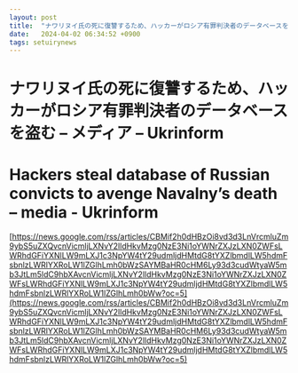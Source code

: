 ```yaml
---
layout: post
title:  "ナワリヌイ氏の死に復讐するため、ハッカーがロシア有罪判決者のデータベースを盗む – メディア – Ukrinform"
date:   2024-04-02 06:34:52 +0900
tags: setuirynews 
---
```


# ナワリヌイ氏の死に復讐するため、ハッカーがロシア有罪判決者のデータベースを盗む – メディア – Ukrinform



# Hackers steal database of Russian convicts to avenge Navalny’s death – media - Ukrinform

[https://news.google.com/rss/articles/CBMif2h0dHBzOi8vd3d3LnVrcmluZm9ybS5uZXQvcnVicmljLXNvY2lldHkvMzg0NzE3Ni1oYWNrZXJzLXN0ZWFsLWRhdGFiYXNlLW9mLXJ1c3NpYW4tY29udmljdHMtdG8tYXZlbmdlLW5hdmFsbnlzLWRlYXRoLW1lZGlhLmh0bWzSAYMBaHR0cHM6Ly93d3cudWtyaW5mb3JtLm5ldC9hbXAvcnVicmljLXNvY2lldHkvMzg0NzE3Ni1oYWNrZXJzLXN0ZWFsLWRhdGFiYXNlLW9mLXJ1c3NpYW4tY29udmljdHMtdG8tYXZlbmdlLW5hdmFsbnlzLWRlYXRoLW1lZGlhLmh0bWw?oc=5](https://news.google.com/rss/articles/CBMif2h0dHBzOi8vd3d3LnVrcmluZm9ybS5uZXQvcnVicmljLXNvY2lldHkvMzg0NzE3Ni1oYWNrZXJzLXN0ZWFsLWRhdGFiYXNlLW9mLXJ1c3NpYW4tY29udmljdHMtdG8tYXZlbmdlLW5hdmFsbnlzLWRlYXRoLW1lZGlhLmh0bWzSAYMBaHR0cHM6Ly93d3cudWtyaW5mb3JtLm5ldC9hbXAvcnVicmljLXNvY2lldHkvMzg0NzE3Ni1oYWNrZXJzLXN0ZWFsLWRhdGFiYXNlLW9mLXJ1c3NpYW4tY29udmljdHMtdG8tYXZlbmdlLW5hdmFsbnlzLWRlYXRoLW1lZGlhLmh0bWw?oc=5)

